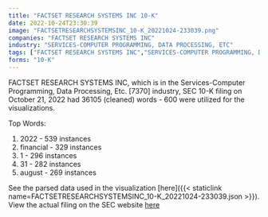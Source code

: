 ```yaml
---
title: "FACTSET RESEARCH SYSTEMS INC 10-K"
date: 2022-10-24T23:30:39
image: "FACTSETRESEARCHSYSTEMSINC_10-K_20221024-233039.png"
companies: "FACTSET RESEARCH SYSTEMS INC"
industry: "SERVICES-COMPUTER PROGRAMMING, DATA PROCESSING, ETC"
tags: ["FACTSET RESEARCH SYSTEMS INC","SERVICES-COMPUTER PROGRAMMING, DATA PROCESSING, ETC.","10-21-2022","10-K"]
forms: "10-K"
---
```

FACTSET RESEARCH SYSTEMS INC, which is in the Services-Computer Programming, Data Processing, Etc. [7370] industry, SEC 10-K filing on October 21, 2022 had 36105 (cleaned) words - 600 were utilized for the visualizations.

Top Words:
1. 2022 - 539 instances
2. financial - 329 instances
3. 1 - 296 instances
4. 31 - 282 instances
5. august - 269 instances


See the parsed data used in the visualization [here]({{< staticlink name=FACTSETRESEARCHSYSTEMSINC_10-K_20221024-233039.json >}}).  
View the actual filing on the SEC website [here](https://www.sec.gov/Archives/edgar/data/1013237/0001013237-22-000159.txt)